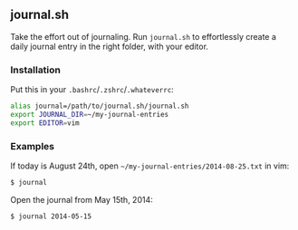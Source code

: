 journal.sh
----------

Take the effort out of journaling. Run `journal.sh` to effortlessly create a daily journal entry in the right folder, with your editor.

### Installation

Put this in your `.bashrc`/`.zshrc`/`.whateverrc`:

```sh
alias journal=/path/to/journal.sh/journal.sh
export JOURNAL_DIR=~/my-journal-entries
export EDITOR=vim
```

### Examples

If today is August 24th, open `~/my-journal-entries/2014-08-25.txt` in vim:

```sh
$ journal
```

Open the journal from May 15th, 2014:

```sh
$ journal 2014-05-15
```
